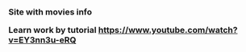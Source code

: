 <h3>Site with movies info

Learn work by tutorial <b>https://www.youtube.com/watch?v=EY3nn3u-eRQ</b>
